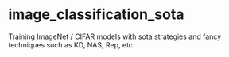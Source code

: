 # image_classification_sota
Training ImageNet / CIFAR models with sota strategies and fancy techniques such as KD, NAS, Rep, etc.

